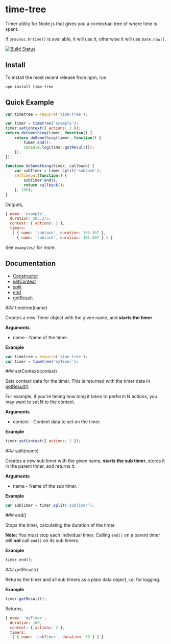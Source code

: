 # time-tree

Timer utility for Node.js that gives you a contextual tree of where time is spent.

If `process.hrtime()` is available, it will use it, otherwise it will use `Date.now()`.

[![Build Status](https://travis-ci.org/skybet/time-tree.png)](https://travis-ci.org/skybet/time-tree)

## Install

To install the most recent release from npm, run:

    npm install time-tree

## Quick Example

```javascript
var timetree = require('time-tree');

var timer = timetree('example');
timer.setContext({ actions: 2 });
return doSomething(timer, function() {
    return doSomething(timer, function() {
        timer.end();
        console.log(timer.getResult());
    });
});

function doSomething(timer, callback) {
    var subTimer = timer.split('subtask');
    setTimeout(function() {
        subTimer.end();
        return callback();
    }, 100);
}
```

Outputs,

```javascript
{ name: 'example',
  duration: 205.275,
  context: { actions: 2 },
  timers:
   [ { name: 'subtask', duration: 103.307 },
     { name: 'subtask', duration: 101.597 } ] }
```

See `examples/` for more.

## Documentation

* [Constructor](#constructor)
* [setContext](#setContext)
* [split](#split)
* [end](#end)
* [getResult](#getResult)

<a name="constructor" />
### timetree(name)

Creates a new Timer object with the given name, and **starts the timer**.

**Arguments**

* name - Name of the timer.

**Example**

```javascript
var timetree = require('time-tree');
var timer = timetree('myTimer');
```

<a name="setContext" />
### setContext(context)

Sets context data for the timer. This is returned with the timer data in [getResult()](#getResult).

For example, if you're timing how long it takes to perform N actions, you may want to set N to the context.

**Arguments**

* context - Context data to set on the timer.

**Example**

```javascript
timer.setContext({ actions: 2 });
```

<a name="split" />
### split(name)

Creates a new sub timer with the given name, **starts the sub timer**, stores it in the parent timer, and returns it.

**Arguments**

* name - Name of the sub timer.

**Example**

```javascript
var subTimer = timer.split('subTimer');
```

<a name="end" />
### end()

Stops the timer, calculating the duration of the timer.

**Note:** You must stop each individual timer. Calling `end()` on a parent timer will **not** call `end()` on its sub timers.

**Example**

```javascript
timer.end();
```

<a name="getResult" />
### getResult()

Returns the timer and all sub timers as a plain data object, i.e. for logging.

**Example**

```javascript
timer.getResult();
```

Returns,

```javascript
{ name: 'myTimer',
  duration: 100,
  context: { actions: 2 },
  timers:
   [ { name: 'subTimer', duration: 50 } ] }
```